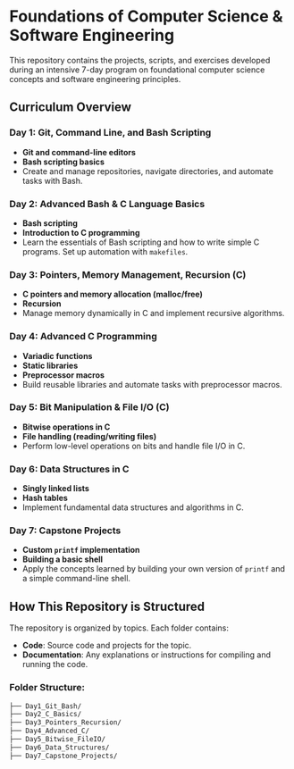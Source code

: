 # Foundations of Computer Science & Software Engineering

This repository contains the projects, scripts, and exercises developed during an intensive 7-day program on foundational computer science concepts and software engineering principles. 

## Curriculum Overview

### Day 1: Git, Command Line, and Bash Scripting
- **Git and command-line editors**
- **Bash scripting basics**
- Create and manage repositories, navigate directories, and automate tasks with Bash.

### Day 2: Advanced Bash & C Language Basics
- **Bash scripting**
- **Introduction to C programming**
- Learn the essentials of Bash scripting and how to write simple C programs. Set up automation with `makefiles`.

### Day 3: Pointers, Memory Management, Recursion (C)
- **C pointers and memory allocation (malloc/free)**
- **Recursion**
- Manage memory dynamically in C and implement recursive algorithms.

### Day 4: Advanced C Programming
- **Variadic functions**
- **Static libraries**
- **Preprocessor macros**
- Build reusable libraries and automate tasks with preprocessor macros.

### Day 5: Bit Manipulation & File I/O (C)
- **Bitwise operations in C**
- **File handling (reading/writing files)**
- Perform low-level operations on bits and handle file I/O in C.

### Day 6: Data Structures in C
- **Singly linked lists**
- **Hash tables**
- Implement fundamental data structures and algorithms in C.

### Day 7: Capstone Projects
- **Custom `printf` implementation**
- **Building a basic shell**
- Apply the concepts learned by building your own version of `printf` and a simple command-line shell.

## How This Repository is Structured

The repository is organized by topics. Each folder contains:
- **Code**: Source code and projects for the topic.
- **Documentation**: Any explanations or instructions for compiling and running the code.

### Folder Structure:
```bash
├── Day1_Git_Bash/
├── Day2_C_Basics/
├── Day3_Pointers_Recursion/
├── Day4_Advanced_C/
├── Day5_Bitwise_FileIO/
├── Day6_Data_Structures/
├── Day7_Capstone_Projects/
